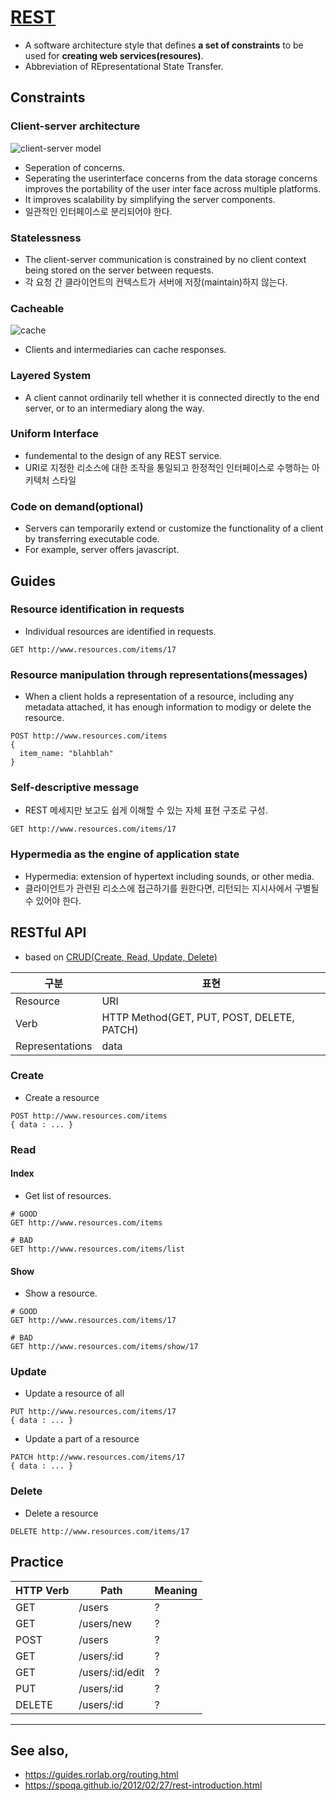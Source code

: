 # [REST](https://en.wikipedia.org/wiki/Representational_state_transfer)
- A software architecture style that defines **a set of constraints** to be used for **creating web services(resoures)**.
- Abbreviation of REpresentational State Transfer.

## Constraints
### Client-server architecture
![client-server model](https://upload.wikimedia.org/wikipedia/commons/thumb/c/c9/Client-server-model.svg/500px-Client-server-model.svg.png)
- Seperation of concerns.
- Seperating the userinterface concerns from the data storage concerns improves the portability of the user inter face across multiple platforms.
- It improves scalability by simplifying the server components.
- 일관적인 인터페이스로 분리되어야 한다.

### Statelessness
- The client-server communication is constrained by no client context being stored on the server between requests.
- 각 요청 간 클라이언트의 컨텍스트가 서버에 저장(maintain)하지 않는다.

### Cacheable
![cache](https://upload.wikimedia.org/wikipedia/commons/thumb/a/a1/Cache_Coherency_Generic.png/400px-Cache_Coherency_Generic.png)
- Clients and intermediaries can cache responses.

### Layered System
- A client cannot ordinarily tell whether it is connected directly to the end server, or to an intermediary along the way.

### Uniform Interface
- fundemental to the design of any REST service.
- URI로 지정한 리소스에 대한 조작을 통일되고 한정적인 인터페이스로 수행하는 아키텍처 스타일

### Code on demand(optional)
- Servers can temporarily extend or customize the functionality of a client by transferring executable code.
- For example, server offers javascript.

## Guides
### Resource identification in requests
- Individual resources are identified in requests.
```
GET http://www.resources.com/items/17
```

### Resource manipulation through representations(messages)
- When a client holds a representation of a resource, including any metadata attached, it has enough information to modigy or delete the resource.
```
POST http://www.resources.com/items
{
  item_name: "blahblah"
}
```
### Self-descriptive message
- REST 메세지만 보고도 쉽게 이해할 수 있는 자체 표현 구조로 구성.
```
GET http://www.resources.com/items/17
```
### Hypermedia as the engine of application state
- Hypermedia: extension of hypertext including sounds, or other media.
- 클라이언트가 관련된 리소스에 접근하기를 원한다면, 리턴되는 지시사에서 구별될 수 있어야 한다.


## RESTful API
- based on [CRUD(Create, Read, Update, Delete)](https://ko.wikipedia.org/wiki/CRUD)

| 구분 | 표현 |
|----|------|
|Resource| URI|
|Verb| HTTP Method(GET, PUT, POST, DELETE, PATCH)|
|Representations|data|


### Create
- Create a resource
```
POST http://www.resources.com/items
{ data : ... }
```

### Read
#### Index
- Get list of resources.
```
# GOOD
GET http://www.resources.com/items

# BAD
GET http://www.resources.com/items/list
```

#### Show
- Show a resource.
```
# GOOD
GET http://www.resources.com/items/17

# BAD
GET http://www.resources.com/items/show/17
```

### Update
- Update a resource of all
```
PUT http://www.resources.com/items/17
{ data : ... }
```

- Update a part of a resource
```
PATCH http://www.resources.com/items/17
{ data : ... }
```

### Delete
- Delete a resource
```
DELETE http://www.resources.com/items/17
```

## Practice
|HTTP Verb | Path | Meaning |
|---------|------|----------|
| GET | /users | ? |
| GET | /users/new | ? |
| POST | /users |  ? |
| GET | /users/:id | ? |
| GET | /users/:id/edit | ? |
| PUT | /users/:id | ? |
| DELETE | /users/:id | ? |

<hr/>

## See also,
- https://guides.rorlab.org/routing.html
- https://spoqa.github.io/2012/02/27/rest-introduction.html
